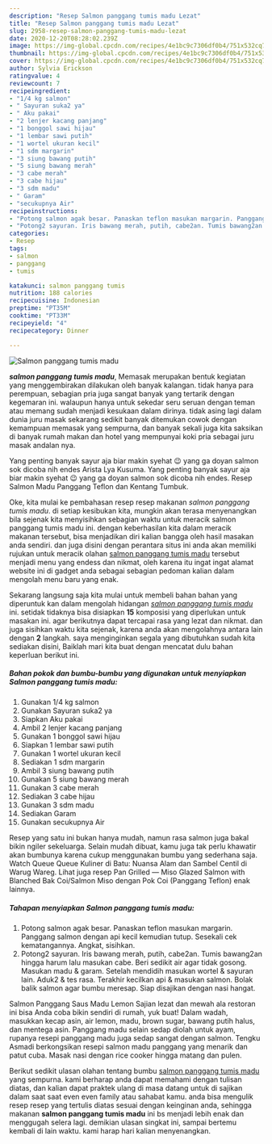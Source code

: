 ```yaml
---
description: "Resep Salmon panggang tumis madu Lezat"
title: "Resep Salmon panggang tumis madu Lezat"
slug: 2958-resep-salmon-panggang-tumis-madu-lezat
date: 2020-12-20T08:28:02.239Z
image: https://img-global.cpcdn.com/recipes/4e1bc9c7306df0b4/751x532cq70/salmon-panggang-tumis-madu-foto-resep-utama.jpg
thumbnail: https://img-global.cpcdn.com/recipes/4e1bc9c7306df0b4/751x532cq70/salmon-panggang-tumis-madu-foto-resep-utama.jpg
cover: https://img-global.cpcdn.com/recipes/4e1bc9c7306df0b4/751x532cq70/salmon-panggang-tumis-madu-foto-resep-utama.jpg
author: Sylvia Erickson
ratingvalue: 4
reviewcount: 7
recipeingredient:
- "1/4 kg salmon"
- " Sayuran suka2 ya"
- " Aku pakai"
- "2 lenjer kacang panjang"
- "1 bonggol sawi hijau"
- "1 lembar sawi putih"
- "1 wortel ukuran kecil"
- "1 sdm margarin"
- "3 siung bawang putih"
- "5 siung bawang merah"
- "3 cabe merah"
- "3 cabe hijau"
- "3 sdm madu"
- " Garam"
- "secukupnya Air"
recipeinstructions:
- "Potong salmon agak besar. Panaskan teflon masukan margarin. Panggang salmon dengan api kecil kemudian tutup. Sesekali cek kematangannya. Angkat, sisihkan."
- "Potong2 sayuran. Iris bawang merah, putih, cabe2an. Tumis bawang2an hingga harum lalu masukan cabe. Beri sedikit air agar tidak gosong. Masukan madu &amp; garam. Setelah mendidih masukan wortel &amp; sayuran lain. Aduk2 &amp; tes rasa. Terakhir kecilkan api &amp; masukan salmon. Bolak balik salmon agar bumbu meresap. Siap disajikan dengan nasi hangat."
categories:
- Resep
tags:
- salmon
- panggang
- tumis

katakunci: salmon panggang tumis 
nutrition: 188 calories
recipecuisine: Indonesian
preptime: "PT35M"
cooktime: "PT33M"
recipeyield: "4"
recipecategory: Dinner

---
```



![Salmon panggang tumis madu](https://img-global.cpcdn.com/recipes/4e1bc9c7306df0b4/751x532cq70/salmon-panggang-tumis-madu-foto-resep-utama.jpg)

<b><i>salmon panggang tumis madu</i></b>, Memasak merupakan bentuk kegiatan yang menggembirakan dilakukan oleh banyak kalangan. tidak hanya para perempuan, sebagian pria juga sangat banyak yang tertarik dengan kegemaran ini. walaupun hanya untuk sekedar seru seruan dengan teman atau memang sudah menjadi kesukaan dalam dirinya. tidak asing lagi dalam dunia juru masak sekarang sedikit banyak ditemukan cowok dengan kemampuan memasak yang sempurna, dan banyak sekali juga kita saksikan di banyak rumah makan dan hotel yang mempunyai koki pria sebagai juru masak andalan nya.

Yang penting banyak sayur aja biar makin syehat 😉 yang ga doyan salmon sok dicoba nih endes Arista Lya Kusuma. Yang penting banyak sayur aja biar makin syehat 😉 yang ga doyan salmon sok dicoba nih endes. Resep Salmon Madu Panggang Teflon dan Kentang Tumbuk.

Oke, kita mulai ke pembahasan resep resep makanan <i>salmon panggang tumis madu</i>. di setiap kesibukan kita, mungkin akan terasa menyenangkan bila sejenak kita menyisihkan sebagian waktu untuk meracik salmon panggang tumis madu ini. dengan keberhasilan kita dalam meracik makanan tersebut, bisa menjadikan diri kalian bangga oleh hasil masakan anda sendiri. dan juga disini dengan perantara situs ini anda akan memiliki rujukan untuk meracik olahan <u>salmon panggang tumis madu</u> tersebut menjadi menu yang endess dan nikmat, oleh karena itu ingat ingat alamat website ini di gadget anda sebagai sebagian pedoman kalian dalam mengolah menu baru yang enak.


Sekarang langsung saja kita mulai untuk membeli bahan bahan yang diperuntuk kan dalam mengolah hidangan <u><i>salmon panggang tumis madu</i></u> ini. setidak tidaknya bisa disiapkan <b>15</b> komposisi yang diperlukan untuk masakan ini. agar berikutnya dapat tercapai rasa yang lezat dan nikmat. dan juga sisihkan waktu kita sejenak, karena anda akan mengolahnya antara lain dengan <b>2</b> langkah. saya menginginkan segala yang dibutuhkan sudah kita sediakan disini, Baiklah mari kita buat dengan mencatat dulu bahan keperluan berikut ini.

<!--inarticleads1-->

##### Bahan pokok dan bumbu-bumbu yang digunakan untuk menyiapkan Salmon panggang tumis madu:

1. Gunakan 1/4 kg salmon
1. Gunakan  Sayuran suka2 ya
1. Siapkan  Aku pakai
1. Ambil 2 lenjer kacang panjang
1. Gunakan 1 bonggol sawi hijau
1. Siapkan 1 lembar sawi putih
1. Gunakan 1 wortel ukuran kecil
1. Sediakan 1 sdm margarin
1. Ambil 3 siung bawang putih
1. Gunakan 5 siung bawang merah
1. Gunakan 3 cabe merah
1. Sediakan 3 cabe hijau
1. Gunakan 3 sdm madu
1. Sediakan  Garam
1. Gunakan secukupnya Air


Resep yang satu ini bukan hanya mudah, namun rasa salmon juga bakal bikin ngiler sekeluarga. Selain mudah dibuat, kamu juga tak perlu khawatir akan bumbunya karena cukup menggunakan bumbu yang sederhana saja. Watch Queue Queue Kuliner di Batu: Nuansa Alam dan Sambel Centil di Warug Wareg. Lihat juga resep Pan Grilled — Miso Glazed Salmon with Blanched Bak Coi/Salmon Miso dengan Pok Coi (Panggang Teflon) enak lainnya. 

<!--inarticleads2-->

##### Tahapan menyiapkan Salmon panggang tumis madu:

1. Potong salmon agak besar. Panaskan teflon masukan margarin. Panggang salmon dengan api kecil kemudian tutup. Sesekali cek kematangannya. Angkat, sisihkan.
1. Potong2 sayuran. Iris bawang merah, putih, cabe2an. Tumis bawang2an hingga harum lalu masukan cabe. Beri sedikit air agar tidak gosong. Masukan madu &amp; garam. Setelah mendidih masukan wortel &amp; sayuran lain. Aduk2 &amp; tes rasa. Terakhir kecilkan api &amp; masukan salmon. Bolak balik salmon agar bumbu meresap. Siap disajikan dengan nasi hangat.


Salmon Panggang Saus Madu Lemon Sajian lezat dan mewah ala restoran ini bisa Anda coba bikin sendiri di rumah, yuk buat! Dalam wadah, masukkan kecap asin, air lemon, madu, brown sugar, bawang putih halus, dan mentega asin. Panggang madu selain sedap diolah untuk ayam, rupanya resepi panggang madu juga sedap sangat dengan salmon. Tengku Asmadi berkongsikan resepi salmon madu panggang yang menarik dan patut cuba. Masak nasi dengan rice cooker hingga matang dan pulen. 

Berikut sedikit ulasan olahan tentang bumbu <u>salmon panggang tumis madu</u> yang sempurna. kami berharap anda dapat memahami dengan tulisan diatas, dan kalian dapat praktek ulang di masa datang untuk di sajikan dalam saat saat even even family atau sahabat kamu. anda bisa mengulik resep resep yang tertulis diatas sesuai dengan keinginan anda, sehingga makanan <b>salmon panggang tumis madu</b> ini bs menjadi lebih enak dan menggugah selera lagi. demikian ulasan singkat ini, sampai bertemu kembali di lain waktu. kami harap hari kalian menyenangkan.
